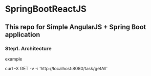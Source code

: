 # SpringBootReactJS

## This repo for Simple AngularJS + Spring Boot application

### Step1. Architecture


example

curl -X GET -v -i 'http://localhost:8080/task/getAll'
